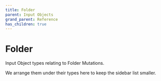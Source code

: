 ```yaml
---
title: Folder
parent: Input Objects
grand_parent: Reference
has_children: true
---
```


# Folder

Input Object types relating to Folder Mutations.

We arrange them under their types here to keep the sidebar list smaller.

